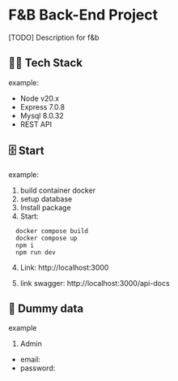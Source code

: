 # F&B Back-End Project

[TODO] Description for f&b 

## 🧑‍💻 Tech Stack

example:
- Node v20.x 
- Express 7.0.8
- Mysql 8.0.32
- REST API

## 🗄 Start

example:
1. build container docker
2. setup database
3. Install package
4. Start:

```
  docker compose build
  docker compose up
  npm i
  npm run dev
```

4. Link: http://localhost:3000

5. link swagger: http://localhost:3000/api-docs

## 📁 Dummy data

example
1. Admin

- email: 
- password: 

